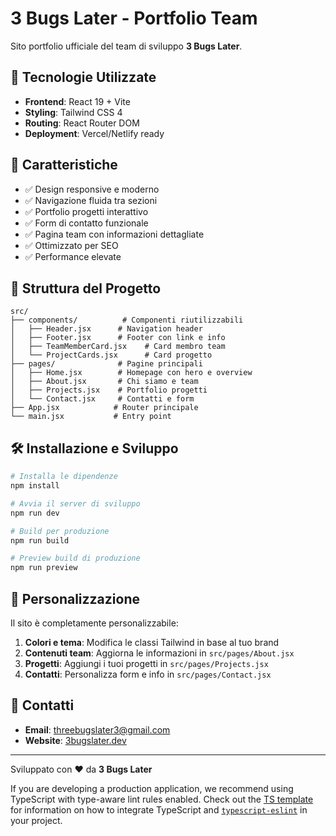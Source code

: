 # 3 Bugs Later - Portfolio Team

Sito portfolio ufficiale del team di sviluppo **3 Bugs Later**.

## 🚀 Tecnologie Utilizzate

- **Frontend**: React 19 + Vite
- **Styling**: Tailwind CSS 4
- **Routing**: React Router DOM
- **Deployment**: Vercel/Netlify ready

## 🎯 Caratteristiche

- ✅ Design responsive e moderno
- ✅ Navigazione fluida tra sezioni
- ✅ Portfolio progetti interattivo
- ✅ Form di contatto funzionale
- ✅ Pagina team con informazioni dettagliate
- ✅ Ottimizzato per SEO
- ✅ Performance elevate

## 📁 Struttura del Progetto

```
src/
├── components/          # Componenti riutilizzabili
│   ├── Header.jsx      # Navigation header
│   ├── Footer.jsx      # Footer con link e info
│   ├── TeamMemberCard.jsx    # Card membro team
│   └── ProjectCards.jsx      # Card progetto
├── pages/              # Pagine principali
│   ├── Home.jsx        # Homepage con hero e overview
│   ├── About.jsx       # Chi siamo e team
│   ├── Projects.jsx    # Portfolio progetti
│   └── Contact.jsx     # Contatti e form
├── App.jsx            # Router principale
└── main.jsx           # Entry point
```

## 🛠️ Installazione e Sviluppo

```bash
# Installa le dipendenze
npm install

# Avvia il server di sviluppo
npm run dev

# Build per produzione
npm run build

# Preview build di produzione
npm run preview
```

## 🎨 Personalizzazione

Il sito è completamente personalizzabile:

1. **Colori e tema**: Modifica le classi Tailwind in base al tuo brand
2. **Contenuti team**: Aggiorna le informazioni in `src/pages/About.jsx`
3. **Progetti**: Aggiungi i tuoi progetti in `src/pages/Projects.jsx`
4. **Contatti**: Personalizza form e info in `src/pages/Contact.jsx`

## 📧 Contatti

- **Email**: threebugslater3@gmail.com
- **Website**: [3bugslater.dev](https://3bugslater.dev)

---

Sviluppato con ❤️ da **3 Bugs Later**

If you are developing a production application, we recommend using TypeScript with type-aware lint rules enabled. Check out the [TS template](https://github.com/vitejs/vite/tree/main/packages/create-vite/template-react-ts) for information on how to integrate TypeScript and [`typescript-eslint`](https://typescript-eslint.io) in your project.
